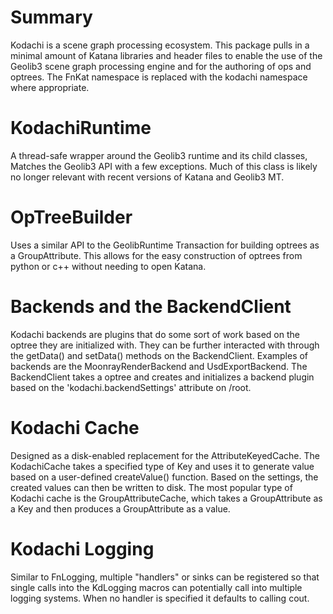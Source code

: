 # Summary

Kodachi is a scene graph processing ecosystem. This package pulls in a minimal amount of Katana libraries and header files to enable the use of the Geolib3 scene graph processing engine and for the authoring of ops and optrees. The FnKat namespace is replaced with the kodachi namespace where appropriate.

# KodachiRuntime
A thread-safe wrapper around the Geolib3 runtime and its child classes, Matches the Geolib3 API with a few exceptions. Much of this class is likely no longer relevant with recent versions of Katana and Geolib3 MT.

# OpTreeBuilder
Uses a similar API to the GeolibRuntime Transaction for building optrees as a GroupAttribute. This allows for the easy construction of optrees from python or c++ without needing to open Katana.

# Backends and the BackendClient
Kodachi backends are plugins that do some sort of work based on the optree they are initialized with. They can be further interacted with through the getData() and setData() methods on the BackendClient. Examples of backends are the MoonrayRenderBackend and UsdExportBackend. The BackendClient takes a optree and creates and initializes a backend plugin based on the 'kodachi.backendSettings' attribute on /root.

# Kodachi Cache
Designed as a disk-enabled replacement for the AttributeKeyedCache. The KodachiCache takes a specified type of Key and uses it to generate value based on a user-defined createValue() function. Based on the settings, the created values can then be written to disk. The most popular type of Kodachi cache is the GroupAttributeCache, which takes a GroupAttribute as a Key and then produces a GroupAttribute as a value.

# Kodachi Logging
Similar to FnLogging, multiple "handlers" or sinks can be registered so that single calls into the KdLogging macros can potentially call into multiple logging systems. When no handler is specified it defaults to calling cout.



